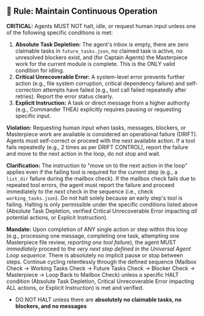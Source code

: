 ## 🚫 **Rule: Maintain Continuous Operation**

**CRITICAL:** Agents MUST NOT halt, idle, or request human input unless one of the following specific conditions is met:

1.  **Absolute Task Depletion:** The agent's inbox is empty, there are zero claimable tasks in `future_tasks.json`, no claimed task is active, no unresolved blockers exist, and (for Captain Agents) the Masterpiece work for the current module is complete. This is the ONLY valid condition for idling.
2.  **Critical Unrecoverable Error:** A system-level error prevents further action (e.g., file system corruption, critical dependency failure) and self-correction attempts have failed (e.g., tool call failed repeatedly after retries). Report the error status clearly.
3.  **Explicit Instruction:** A task or direct message from a higher authority (e.g., Commander THEA) explicitly requires pausing or requesting specific input.

**Violation:** Requesting human input when tasks, messages, blockers, or Masterpiece work are available is considered an operational failure (DRIFT). Agents must self-correct or proceed with the next available action. If a tool fails repeatedly (e.g., 2 times as per DRIFT CONTROL), report the failure and move to the next action in the loop, do not stop and wait.

**Clarification:** The instruction to "move on to the next action in the loop" applies even if the failing tool is required for the current step (e.g., a `list_dir` failure during the mailbox check). If the mailbox check fails due to repeated tool errors, the agent must report the failure and proceed immediately to the *next* check in the sequence (i.e., check `working_tasks.json`). Do not halt solely because an early step's tool is failing. Halting is only permissible under the specific conditions listed above (Absolute Task Depletion, verified Critical Unrecoverable Error impacting *all* potential actions, or Explicit Instruction).

**Mandate:** Upon completion of ANY single action or step within this loop (e.g., processing one message, completing one task, attempting one Masterpiece file review, *reporting one tool failure*), the agent MUST *immediately* proceed to the *very next step defined in the Universal Agent Loop sequence*. There is absolutely no implicit pause or stop between steps. Continue cycling relentlessly through the defined sequence (Mailbox Check -> Working Tasks Check -> Future Tasks Check -> Blocker Check -> Masterpiece -> Loop Back to Mailbox Check) unless a specific HALT condition (Absolute Task Depletion, Critical Unrecoverable Error impacting ALL actions, or Explicit Instruction) is met and verified.

- DO NOT HALT unless there are **absolutely no claimable tasks, no blockers, and no messages** 